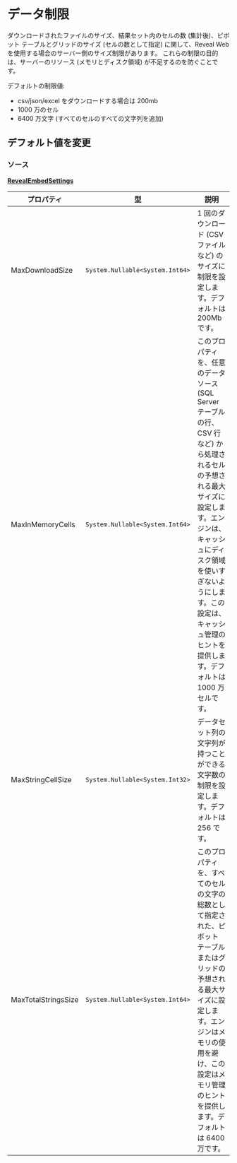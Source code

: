 # データ制限

ダウンロードされたファイルのサイズ、結果セット内のセルの数 (集計後)、ピボット テーブルとグリッドのサイズ (セルの数として指定) に関して、Reveal Web を使用する場合のサーバー側のサイズ制限があります。
これらの制限の目的は、サーバーのリソース (メモリとディスク領域) が不足するのを防ぐことです。

デフォルトの制限値:

-	csv/json/excel をダウンロードする場合は 200mb
-	1000 万のセル
-	6400 万文字 (すべてのセルのすべての文字列を追加)

## デフォルト値を変更

### ソース
[**RevealEmbedSettings**](https://help.revealbi.io/api/aspnet/latest/Reveal.Sdk.RevealEmbedSettings.html)


| プロパティ  |   型| 説明  |  
|---|---|---|
|  MaxDownloadSize | `System.Nullable<System.Int64>`  | 1 回のダウンロード (CSV ファイルなど) のサイズに制限を設定します。デフォルトは 200Mb です。|
|  MaxInMemoryCells | `System.Nullable<System.Int64>`  | このプロパティを、任意のデータ ソース (SQL Server テーブルの行、CSV 行など) から処理されるセルの予想される最大サイズに設定します。エンジンは、キャッシュにディスク領域を使いすぎないようにします。この設定は、キャッシュ管理のヒントを提供します。デフォルトは 1000 万セルです。 |
|  MaxStringCellSize | `System.Nullable<System.Int32>`  |  データセット列の文字列が持つことができる文字数の制限を設定します。デフォルトは 256 です。 |
|  MaxTotalStringsSize | `System.Nullable<System.Int64>`  | このプロパティを、すべてのセルの文字の総数として指定された、ピボット テーブルまたはグリッドの予想される最大サイズに設定します。エンジンはメモリの使用を避け、この設定はメモリ管理のヒントを提供します。デフォルトは 6400 万です。 |
